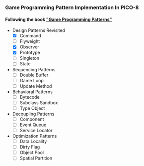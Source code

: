 ### Game Programming Pattern Implementation In PICO-8

#### Following the book ["Game Programming Patterns"](https://gameprogrammingpatterns.com)

- Design Patterns Revisited
    - [x] Command
    - [ ] Flyweight
    - [x] Observer
    - [x] Prototype
    - [ ] Singleton
    - [ ] State
- Sequencing Patterns
    - [ ] Double Buffer
    - [ ] Game Loop
    - [ ] Update Method
- Behavioral Patterns
    - [ ] Bytecode
    - [ ] Subclass Sandbox
    - [ ] Type Object
- Decoupling Patterns
    - [ ] Component
    - [ ] Event Queue
    - [ ] Service Locator
- Optimization Patterns
    - [ ] Data Locality
    - [ ] Dirty Flag
    - [ ] Object Pool
    - [ ] Spatial Partition
